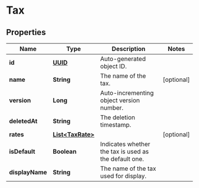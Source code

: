 
# Tax

## Properties
Name | Type | Description | Notes
------------ | ------------- | ------------- | -------------
**id** | [**UUID**](UUID.md) | Auto-generated object ID. | 
**name** | **String** | The name of the tax. |  [optional]
**version** | **Long** | Auto-incrementing object version number. | 
**deletedAt** | **String** | The deletion timestamp. | 
**rates** | [**List&lt;TaxRate&gt;**](TaxRate.md) |  |  [optional]
**isDefault** | **Boolean** | Indicates whether the tax is used as the default one. | 
**displayName** | **String** | The name of the tax used for display. | 



